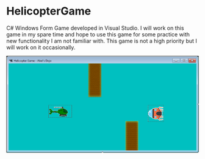# HelicopterGame

C# Windows Form Game developed in Visual Studio. I will work on this game in my spare time and hope to use this game for some practice 
with new functionality I am not familiar with. This game is not a high priority but I will work on it occasionally. 

![alt text](https://github.com/abelberhane/HelicopterGame/blob/master/Images/screenshot.png?raw=true)
